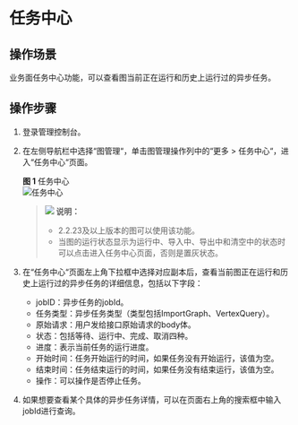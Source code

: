 # 任务中心<a name="ges_01_0096"></a>

## 操作场景<a name="section125617511837"></a>

业务面任务中心功能，可以查看图当前正在运行和历史上运行过的异步任务。

## 操作步骤<a name="section696119397155"></a>

1.  登录管理控制台。
2.  在左侧导航栏中选择“图管理“，单击图管理操作列中的“更多 \> 任务中心“，进入“任务中心“页面。

    **图 1**  任务中心<a name="fig087510342407"></a>  
    ![](figures/任务中心.png "任务中心")

    >![](public_sys-resources/icon-note.gif) **说明：** 
    >-   2.2.23及以上版本的图可以使用该功能。
    >-   当图的运行状态显示为运行中、导入中、导出中和清空中的状态时可以点击进入任务中心页面，否则是置灰状态。

3.  在“任务中心“页面左上角下拉框中选择对应副本后，查看当前图正在运行和历史上运行过的异步任务的详细信息，包括以下字段：
    -   jobID：异步任务的jobId。
    -   任务类型：异步任务类型（类型包括ImportGraph、VertexQuery）。
    -   原始请求：用户发给接口原始请求的body体。
    -   状态：包括等待、运行中、完成、取消四种。
    -   进度：表示当前任务的运行进度。
    -   开始时间：任务开始运行的时间，如果任务没有开始运行，该值为空。
    -   结束时间：任务结束运行的时间，如果任务没有结束运行，该值为空。
    -   操作：可以操作是否停止任务。

4.  如果想要查看某个具体的异步任务详情，可以在页面右上角的搜索框中输入jobId进行查询。

